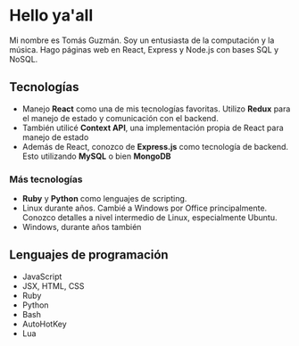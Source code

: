 # Hello ya'all

Mi nombre es Tomás Guzmán. Soy un entusiasta de la computación y la música. Hago páginas web en React, Express y Node.js con bases SQL y NoSQL.

## Tecnologías

- Manejo **React** como una de mis tecnologías favoritas. Utilizo **Redux** para el manejo de estado y comunicación con el backend.
- También utilicé **Context API**, una implementación propia de React para manejo de estado
- Además de React, conozco de **Express.js** como tecnología de backend. Esto utilizando **MySQL** o bien **MongoDB**

### Más tecnologías

- **Ruby** y **Python** como lenguajes de scripting.
- Linux durante años. Cambié a Windows por Office principalmente. Conozco detalles a nivel intermedio de Linux, especialmente Ubuntu.
- Windows, durante años también

## Lenguajes de programación

- JavaScript
- JSX, HTML, CSS
- Ruby
- Python
- Bash
- AutoHotKey
- Lua
